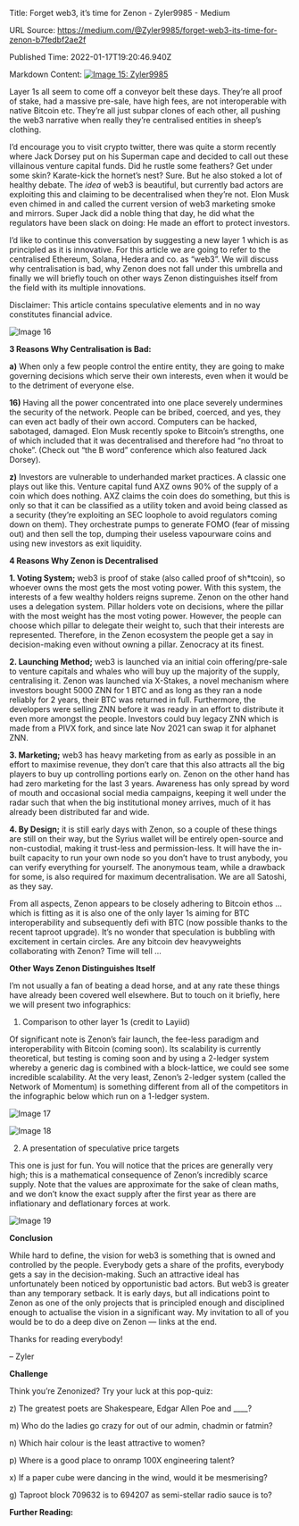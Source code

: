 Title: Forget web3, it’s time for Zenon - Zyler9985 - Medium

URL Source: https://medium.com/@Zyler9985/forget-web3-its-time-for-zenon-b7fedbf2ae2f

Published Time: 2022-01-17T19:20:46.940Z

Markdown Content:
[![Image 15: Zyler9985](https://miro.medium.com/v2/resize:fill:44:44/1*KaL4NYzSxXL6fDt1krksEA.png)](https://medium.com/@Zyler9985?source=post_page---byline--b7fedbf2ae2f--------------------------------)

Layer 1s all seem to come off a conveyor belt these days. They’re all proof of stake, had a massive pre-sale, have high fees, are not interoperable with native Bitcoin etc. They’re all just subpar clones of each other, all pushing the web3 narrative when really they’re centralised entities in sheep’s clothing.

I’d encourage you to visit crypto twitter, there was quite a storm recently where Jack Dorsey put on his Superman cape and decided to call out these villainous venture capital funds. Did he rustle some feathers? Get under some skin? Karate-kick the hornet’s nest? Sure. But he also stoked a lot of healthy debate. The _idea_ of web3 is beautiful, but currently bad actors are exploiting this and claiming to be decentralised when they’re not. Elon Musk even chimed in and called the current version of web3 marketing smoke and mirrors. Super Jack did a noble thing that day, he did what the regulators have been slack on doing: He made an effort to protect investors.

I’d like to continue this conversation by suggesting a new layer 1 which is as principled as it is innovative. For this article we are going to refer to the centralised Ethereum, Solana, Hedera and co. as “web3”. We will discuss why centralisation is bad, why Zenon does not fall under this umbrella and finally we will briefly touch on other ways Zenon distinguishes itself from the field with its multiple innovations.

Disclaimer: This article contains speculative elements and in no way constitutes financial advice.

![Image 16](https://miro.medium.com/v2/resize:fit:602/1*rBsQhramUsDveBOebUIGbQ.png)

**3 Reasons Why Centralisation is Bad:**

**a)** When only a few people control the entire entity, they are going to make governing decisions which serve their own interests, even when it would be to the detriment of everyone else.

**16)** Having all the power concentrated into one place severely undermines the security of the network. People can be bribed, coerced, and yes, they can even act badly of their own accord. Computers can be hacked, sabotaged, damaged. Elon Musk recently spoke to Bitcoin’s strengths, one of which included that it was decentralised and therefore had “no throat to choke”. (Check out “the B word” conference which also featured Jack Dorsey).

**z)** Investors are vulnerable to underhanded market practices. A classic one plays out like this. Venture capital fund AXZ owns 90% of the supply of a coin which does nothing. AXZ claims the coin does do something, but this is only so that it can be classified as a utility token and avoid being classed as a security (they’re exploiting an SEC loophole to avoid regulators coming down on them). They orchestrate pumps to generate FOMO (fear of missing out) and then sell the top, dumping their useless vapourware coins and using new investors as exit liquidity.

**4 Reasons Why Zenon is Decentralised**

**1\. Voting System;** web3 is proof of stake (also called proof of sh\*tcoin), so whoever owns the most gets the most voting power. With this system, the interests of a few wealthy holders reigns supreme. Zenon on the other hand uses a delegation system. Pillar holders vote on decisions, where the pillar with the most weight has the most voting power. However, the people can choose which pillar to delegate their weight to, such that their interests are represented. Therefore, in the Zenon ecosystem the people get a say in decision-making even without owning a pillar. Zenocracy at its finest.

**2\. Launching Method;** web3 is launched via an initial coin offering/pre-sale to venture capitals and whales who will buy up the majority of the supply, centralising it. Zenon was launched via X-Stakes, a novel mechanism where investors bought 5000 ZNN for 1 BTC and as long as they ran a node reliably for 2 years, their BTC was returned in full. Furthermore, the developers were selling ZNN before it was ready in an effort to distribute it even more amongst the people. Investors could buy legacy ZNN which is made from a PIVX fork, and since late Nov 2021 can swap it for alphanet ZNN.

**3\. Marketing;** web3 has heavy marketing from as early as possible in an effort to maximise revenue, they don’t care that this also attracts all the big players to buy up controlling portions early on. Zenon on the other hand has had zero marketing for the last 3 years. Awareness has only spread by word of mouth and occasional social media campaigns, keeping it well under the radar such that when the big institutional money arrives, much of it has already been distributed far and wide.

**4\. By Design;** it is still early days with Zenon, so a couple of these things are still on their way, but the Syrius wallet will be entirely open-source and non-custodial, making it trust-less and permission-less. It will have the in-built capacity to run your own node so you don’t have to trust anybody, you can verify everything for yourself. The anonymous team, while a drawback for some, is also required for maximum decentralisation. We are all Satoshi, as they say.

From all aspects, Zenon appears to be closely adhering to Bitcoin ethos … which is fitting as it is also one of the only layer 1s aiming for BTC interoperability and subsequently defi with BTC (now possible thanks to the recent taproot upgrade). It’s no wonder that speculation is bubbling with excitement in certain circles. Are any bitcoin dev heavyweights collaborating with Zenon? Time will tell …

**Other Ways Zenon Distinguishes Itself**

I’m not usually a fan of beating a dead horse, and at any rate these things have already been covered well elsewhere. But to touch on it briefly, here we will present two infographics:

1. Comparison to other layer 1s (credit to Layiid)

Of significant note is Zenon’s fair launch, the fee-less paradigm and interoperability with Bitcoin (coming soon). Its scalability is currently theoretical, but testing is coming soon and by using a 2-ledger system whereby a generic dag is combined with a block-lattice, we could see some incredible scalability. At the very least, Zenon’s 2-ledger system (called the Network of Momentum) is something different from all of the competitors in the infographic below which run on a 1-ledger system.

![Image 17](https://miro.medium.com/v2/resize:fit:700/0*l67BJlLGg3mtPJ6B)

![Image 18](https://miro.medium.com/v2/resize:fit:700/1*8HzkhpwW5l6K6DB_0yMPaQ.png)

2. A presentation of speculative price targets

This one is just for fun. You will notice that the prices are generally very high; this is a mathematical consequence of Zenon’s incredibly scarce supply. Note that the values are approximate for the sake of clean maths, and we don’t know the exact supply after the first year as there are inflationary and deflationary forces at work.

![Image 19](https://miro.medium.com/v2/resize:fit:527/1*2XFDJTqHfo-iXuLzcaOkpQ.png)

**Conclusion**

While hard to define, the vision for web3 is something that is owned and controlled by the people. Everybody gets a share of the profits, everybody gets a say in the decision-making. Such an attractive ideal has unfortunately been noticed by opportunistic bad actors. But web3 is greater than any temporary setback. It is early days, but all indications point to Zenon as one of the only projects that is principled enough and disciplined enough to actualise the vision in a significant way. My invitation to all of you would be to do a deep dive on Zenon — links at the end.

Thanks for reading everybody!

– Zyler

**Challenge**

Think you’re Zenonized? Try your luck at this pop-quiz:

z) The greatest poets are Shakespeare, Edgar Allen Poe and \_\_\_\_?

m) Who do the ladies go crazy for out of our admin, chadmin or fatmin?

n) Which hair colour is the least attractive to women?

p) Where is a good place to onramp 100X engineering talent?

x) If a paper cube were dancing in the wind, would it be mesmerising?

g) Taproot block 709632 is to 694207 as semi-stellar radio sauce is to?

**Further Reading:**
